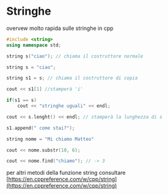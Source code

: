 # Stringhe

<!-- a ![](2021-10-22-08-50-11.png) -->

overvew molto rapida sulle stringhe in cpp

```cpp
#include <string>
using namespace std;

string s("ciao"); // chiama il costruttore normale

string s = "ciao"; 

string s1 = s; // chiama il costruttore di copia

cout << s1[1] //stamperà 'i'

if(s1 == s)
	cout << "stringhe uguali" << endl;

cout << s.lenght() << endl; // stamperà la lunghezza di s

s1.append(" come stai?");

string nome = "Mi chiamo Matteo"

cout << nome.substr(10, 6); 

cout << nome.find("chiamo"); // -> 3
```

per altri metodi della funzione string consultare [https://en.cppreference.com/w/cpp/string](https://en.cppreference.com/w/cpp/string)
